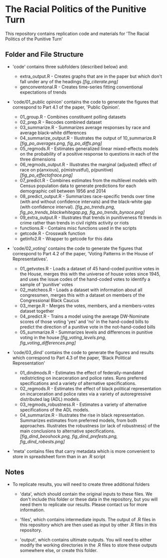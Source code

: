 # The Racial Politics of the Punitive Turn

This repository contains replication code and materials for 'The Racial Politics of the Punitive Turn' 

## Folder and File Structure

+ 'code' contains three subfolders (described below) and:

    + extra_output.R - Creates graphs that are in the paper but which don't fall under any of the headings *[fig_citerate.png]*
    + genconventonal.R - Creates time-series fitting conventional expectations of trends

+ 'code/01_public opinion' contains the code to generate the figures that correspond to Part 4.1 of the paper, 'Public Opinion'.

    + 01_group.R - Combines constituent polling datasets
    + 02_prep.R - Recodes combined dataset
    + 03_summarize.R - Summarizes average responses by race and average black-white differences 
    + 04_summarize_output.R - Illustrates the output of 10_summarize.R *[fig_po_averages.png, fig_po_diffs.png]*
    + 05_regmods.R - Estimates generalized linear mixed-effects models on the probability of a positive response to questions in each of the three dimensions
    + 06_regmods_output.R - Illustrates the marginal (adjusted) effect of race on p(anxious), p(mistrustful), p(punitive) *[fig_po_effectofrace.png]*
    + 07_predict.R - Combines estimates from the multilevel models with Census population data to generate predictions for each demographic cell between 1956 and 2014 
    + 08_predict_output.R - Summarizes race-specific trends over time (with and without confidence intervals) and the black-white gap (with confidence interval). *[fig_po_trends.png, fig_po_trends_blackwhitegap.pg, fig_po_trends_byrace.png]*
    + 09_extra_output.R - Illustrates that trends in punitiveness fit trends in crime rather than trends in civil rights activity or riots
    + functions.R - Contains misc functions used in the scripts
    + getcode.R - Crosswalk function
    + getinfo2.R - Wrapper to getcode for this data
    
+ 'code/02_voting' contains the code to generate the figures that correspond to Part 4.2 of the paper, 'Voting Patterns in the House of Representatives'.

    + 01_getvotes.R - Loads a dataset of 45 hand-coded punitive votes in the House, merges this with the universe of house votes since 1945, and uses the issue codes of the hand-coded votes to identify a sample of 'punitive' votes
    + 02_matcheos.R - Loads a dataset with information about all congressmen, merges this with a dataset on members of the Congressional Black Caucus
    + 03_merge.R - Merges the votes, members, and a members-votes dataset together
    + 04_predict.R - Trains a model using the average DW-Nominate scores of those voting 'yes' and 'no' in the hand-coded bills to predict the direction of a punitive vote in the not-hand-coded bills
    + 05_summarize.R - Summarizes levels and differences in punitive voting in the house *[fig_voting_levels.png, fig_voting_differences.png]*
    
+ 'code/03_dind' contains the code to generate the figures and results which correspond to Part 4.3 of the paper, 'Black Political Representation'

    + 01_dindmods.R - Estimates the effect of federally-mandated redistricting on incarceration and police rates. Runs preferred specifications and a variety of alternative specifications.
    + 02_regmods.R - Estimates the effect of black political representation on incarceration and police rates via a variety of autoregressive distributed lag (ADL) models. 
    + 03_regmods_robustness.R - Estimates a variety of alternative specifications of the ADL models.
    + 04_summarize.R - Illustrates the rise in black representation. Summarizes estimates from preferred models, from both approaches. Illustrates the robustness (or lack of robustness) of the main conclusions to alternative specifications. *[fig_dind_beoshock.png, fig_dind_prefests.png, fig_dind_robests.png]*
    
+ 'meta' contains files that carry metadata which is more convenient to store in spreadsheet form than in an .R script

## Notes

+ To replicate results, you will need to create three additional folders

   + 'data', which should contain the original inputs to these files. We don't include this folder or these data in the repository, but you will need them to replicate our results. Please contact us for more information. 
   
   + 'files', which contains intermediate inputs. The output of .R files in this repository which are then used as input by other .R files in this repository. 
   
   + 'output', which contains ultimate outputs. You will need to either modify the working directories in the .R files to store these outputs somewhere else, or create this folder. 


